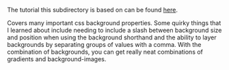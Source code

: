 The tutorial this subdirectory is based on can be found [here](https://www.digitalocean.com/community/tutorials/how-to-apply-background-styles-to-html-elements-with-css).

Covers many important css background properties. Some quirky things that I learned about include needing to include a slash between background size and position when using the background shorthand and the ability to layer backgrounds by separating groups of values with a comma. With the combination of backgrounds, you can get really neat combinations of gradients and background-images.